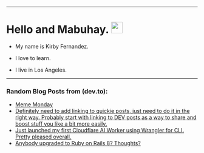 
<img src="https://komarev.com/ghpvc/?username=kirbygit&style=flat-square&color=blue" alt=""/>

---
<h1>
  Hello and Mabuhay.
  <img src="https://media.giphy.com/media/hvRJCLFzcasrR4ia7z/giphy.gif" width="30px"/>
</h1>

- My name is Kirby Fernandez.

- I love to learn.

- I live in Los Angeles.

---

### Random Blog Posts from (dev.to):
<!-- BLOG-POST-LIST:START -->
- [Meme Monday](https://dev.to/ben/meme-monday-3ok)
- [Definitely need to add linking to quickie posts, just need to do it in the right way. Probably start with linking to DEV posts as a way to share and boost stuff you like a bit more easily.](https://dev.to/ben/definitely-need-to-add-linking-to-quickie-posts-just-need-to-do-it-in-the-right-way-probably-3dkl)
- [Just launched my first Cloudflare AI Worker using Wrangler for CLI. Pretty pleased overall.](https://dev.to/ben/just-launched-my-first-cloudflare-ai-worker-using-wrangler-for-cli-pretty-pleased-overall-3d11)
- [Anybody upgraded to Ruby on Rails 8? Thoughts?](https://dev.to/ben/anybody-upgraded-to-ruby-on-rails-8-thoughts-1ej4)
<!-- BLOG-POST-LIST:END -->
